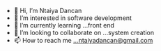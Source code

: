 - 👋 Hi, I’m Ntaiya Dancan
- 👀 I’m interested in software development
- 🌱 I’m currently learning ...front end
- 💞️ I’m looking to collaborate on ...system creation
- 📫 How to reach me ...ntaiyadancan@gmail.com

<!---
dancotejr/dancotejr is a ✨ special ✨ repository because its `README.md` (this file) appears on your GitHub profile.
You can click the Preview link to take a look at your changes.
--->
